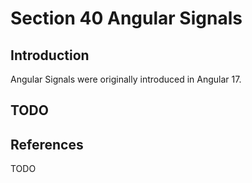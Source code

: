# Section 40 Angular Signals
## Introduction
Angular Signals were originally introduced in Angular 17.
## TODO

## References
TODO
